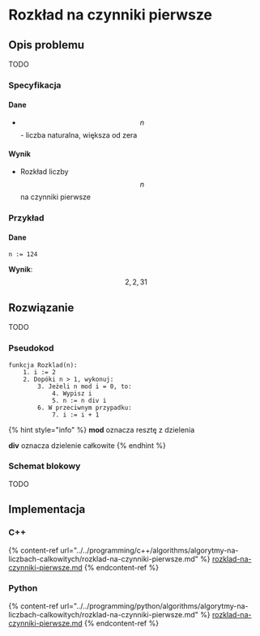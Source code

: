 # Rozkład na czynniki pierwsze

## Opis problemu

TODO

### Specyfikacja

#### Dane

* $$n$$ - liczba naturalna, większa od zera

#### Wynik

* Rozkład liczby $$n$$ na czynniki pierwsze 

### Przykład

#### Dane

```
n := 124
```

**Wynik**: $$2, 2, 31$$ 

## Rozwiązanie

TODO

### Pseudokod

```
funkcja Rozklad(n):
    1. i := 2
    2. Dopóki n > 1, wykonuj:
        3. Jeżeli n mod i = 0, to:
            4. Wypisz i
            5. n := n div i
        6. W przeciwnym przypadku:
            7. i := i + 1
```

{% hint style="info" %}
**mod** oznacza resztę z dzielenia

**div** oznacza dzielenie całkowite
{% endhint %}

### Schemat blokowy

TODO

## Implementacja

### C++

{% content-ref url="../../programming/c++/algorithms/algorytmy-na-liczbach-calkowitych/rozklad-na-czynniki-pierwsze.md" %}
[rozklad-na-czynniki-pierwsze.md](../../programming/c++/algorithms/algorytmy-na-liczbach-calkowitych/rozklad-na-czynniki-pierwsze.md)
{% endcontent-ref %}

### Python

{% content-ref url="../../programming/python/algorithms/algorytmy-na-liczbach-calkowitych/rozklad-na-czynniki-pierwsze.md" %}
[rozklad-na-czynniki-pierwsze.md](../../programming/python/algorithms/algorytmy-na-liczbach-calkowitych/rozklad-na-czynniki-pierwsze.md)
{% endcontent-ref %}
